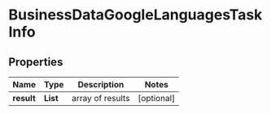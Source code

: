 # BusinessDataGoogleLanguagesTaskInfo


## Properties

| Name | Type | Description | Notes |
|------------ | ------------- | ------------- | -------------|
**result** | **List<BusinessDataGoogleLanguagesResultInfo>** | array of results |[optional]|